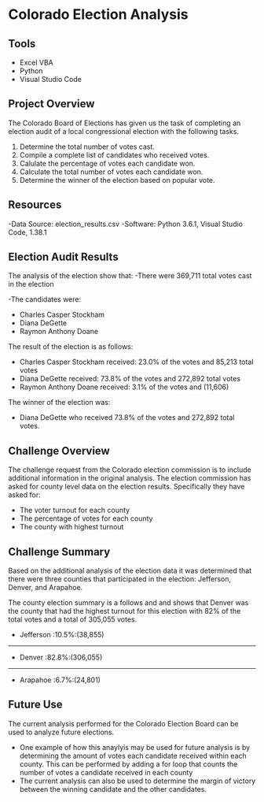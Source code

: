 # Colorado Election Analysis

## Tools
* Excel VBA
* Python
* Visual Studio Code

## Project Overview 
The Colorado Board of Elections has given us the task of completing an election audit of a local congressional election with the following tasks.

1. Determine the total number of votes cast.
2. Compile a complete list of candidates who received votes.
3. Calulate the percentage of votes each candidate won.
4. Calculate the total number of votes each candidate won.
5. Determine the winner of the election based on popular vote.

## Resources
-Data Source: election_results.csv
-Software: Python 3.6.1, Visual Studio Code, 1.38.1

## Election Audit Results
The analysis of the election show that: 
-There were 369,711 total votes cast in the election

-The candidates were:

  - Charles Casper Stockham
  - Diana DeGette
  - Raymon Anthony Doane
  
  The result of the election is as follows:
  
  - Charles Casper Stockham received: 23.0% of the votes and 85,213 total votes
  - Diana DeGette received: 73.8% of the votes and 272,892 total votes
  - Raymon Anthony Doane received: 3.1% of the votes and (11,606)
  
The winner of the election was:
  - Diana DeGette who received 73.8% of the votes and 272,892 total votes.
  
 ## Challenge Overview
 The challenge request from the Colorado election commission is to include additional information in the original analysis. The election commission has asked for county level data on the   election results. Specifically they have asked for: 
  - The voter turnout for each county
  - The percentage of votes for each county
  - The county with highest turnout
 
 ## Challenge Summary
Based on the additional analysis of the election data it was determined that there were three counties that participated in the election: Jefferson, Denver, and Arapahoe.

The county election summary is a follows and and shows that Denver was the county that had the highest turnout for this election with 82% of the total votes and a total of 305,055 votes. 

 - Jefferson :10.5%:(38,855)
-----------------------
 - Denver :82.8%:(306,055)
-----------------------
- Arapahoe :6.7%:(24,801)

## Future Use
  The current analysis performed for the Colorado Election Board can be used to analyze future elections. 
- One example of how this anaylyis may be used for future analysis is by determining the amount of votes each candidate received within each county. This can be performed by adding a for loop that counts the number of votes a candidate received in each county  
- The current analysis can also be used to determine the margin of victory between the winning candidate and the other candidates. 

